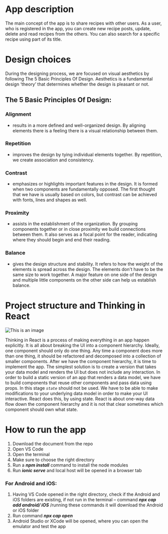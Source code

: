 # App description

The main concept of the app is to share recipes with other users. As a user, who is registered in the app, you can create new recipe posts, update, delete and read recipes from the others. You can also search for a specific recipe using part of its title.

# Design choices

During the designing process, we are focused on visual aesthetics by following The 5 Basic Principles Of Design. Aesthetics is a fundamental design ‘theory’ that determines whether the design is pleasant or not.

## The 5 Basic Principles Of Design:
### Alignment
- results in a more defined and well-organized design. By aligning elements there is a feeling there is a visual relationship between them.

### Repetition
- improves the design by tying individual elements together. By repetition, we create association and consistency.

### Contrast 
- emphasizes or highlights important features in the design. It is formed when two components are fundamentally opposed. The first thought that we have is usually based on colors, but contrast can be achieved with fonts, lines and shapes as well.

### Proximity 
- assists in the establishment of the organization. By grouping components together or in close proximity we build connections between them. It also serves as a focal point for the reader, indicating where they should begin and end their reading.

### Balance 
- gives the design structure and stability. It refers to how the weight of the elements is spread across the design. The elements don't have to be the same size to work together. A major feature on one side of the design and multiple little components on the other side can help us establish balance.


# Project structure and Thinking in React

![This is an image](https://i.ibb.co/hDsMyNn/275541653-466689091865132-984808091937270758-n.png)
 
Thinking in React is a process of making everything in an app happen explicitly. It is all about breaking the UI into a component hierarchy. Ideally, one component should only do one thing. Any time a component does more than one thing, it should be refactored and decomposed into a collection of smaller components.
After we have the component hierarchy, it is time to implement the app. The simplest solution is to create a version that takes your data model and renders the UI but does not include any interaction. In order to build a static version of an app that renders a data model, we have to build components that reuse other components and pass data using props. In this stage *`state`* should not be used.
We have to be able to make modifications to your underlying data model in order to make your UI interactive. React does this, by using state. React is about one-way data flow down the component hierarchy and it is not that clear sometimes which component should own what state.

# How to run the app 
1. Download the document from the repo
2. Open VS Code
3. Open the terminal
4. Make sure to choose the right directory
5. Run a **_npm install_** command to install the node modules
6. Run **_ionic serve_** and local host will be opened in a browser tab

### For Android and iOS:
1. Having VS Code opened in the right directory, check if the Android and iOS folders are existing, if not run in the terminal – command **_npx cap add android/ iOS_** /running these commands it will download the Android or iOS folder
2. Run command **_npx cap open_**
3. Android Studio or XCode will be opened, where you can open the emulator and test the app

